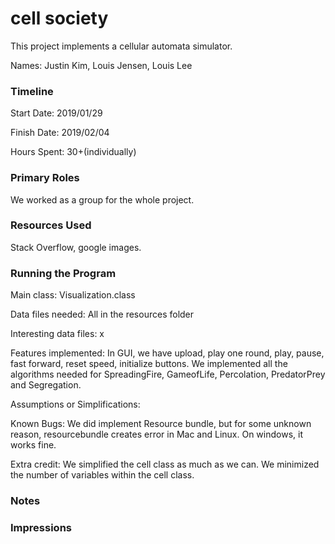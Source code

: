 cell society
====

This project implements a cellular automata simulator.

Names: Justin Kim, Louis Jensen, Louis Lee

### Timeline

Start Date: 2019/01/29

Finish Date: 2019/02/04

Hours Spent: 30+(individually)

### Primary Roles

We worked as a group for the whole project. 

### Resources Used

Stack Overflow, google images. 

### Running the Program

Main class: Visualization.class

Data files needed: All in the resources folder

Interesting data files: x

Features implemented: In GUI, we have upload, play one round, play, pause, fast forward,
reset speed, initialize buttons. We implemented all the algorithms needed 
for SpreadingFire, GameofLife, Percolation, PredatorPrey and Segregation. 

Assumptions or Simplifications: 

Known Bugs: We did implement Resource bundle, but for some unknown reason, 
resourcebundle creates error in Mac and Linux. On windows, it works fine. 

Extra credit: We simplified the cell class as much as we can. We minimized 
the number of variables within the cell class. 


### Notes


### Impressions

